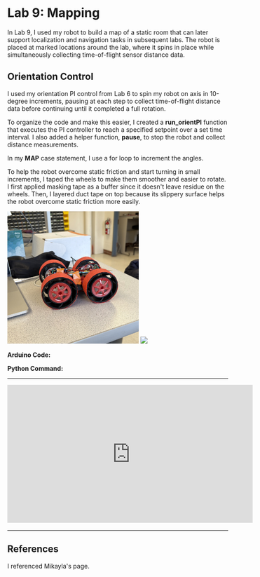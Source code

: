 # Lab 9: Mapping

In Lab 9, I used my robot to build a map of a static room that can later support localization and navigation tasks in subsequent labs. The robot is placed at marked locations around the lab, where it spins in place while simultaneously collecting time-of-flight sensor distance data.

## Orientation Control
I used my orientation PI control from Lab 6 to spin my robot on axis in 10-degree increments, pausing at each step to collect time-of-flight distance data before continuing until it completed a full rotation.

To organize the code and make this easier,  I created a **run_orientPI** function that executes the PI controller to reach a specified setpoint over a set time interval. I also added a helper function, **pause**, to stop the robot and collect distance measurements.

In my **MAP** case statement, I use a for loop to increment the angles.

To help the robot overcome static friction and start turning in small increments, I taped the wheels to make them smoother and easier to rotate. I first applied masking tape as a buffer since it doesn't leave residue on the wheels. Then, I layered duct tape on top because its slippery surface helps the robot overcome static friction more easily.

<p float="left">
  <img src="images/Lab9/tape_wheel.jpeg" width="300"/>
  <img src="images/Lab9/tape_wheel1.jpeg" width="300"/>
</p>



**Arduino Code:**



**Python Command:**
___


<iframe width="560" height="315" src="https://www.youtube.com/embed/lyClKZNKP94" frameborder="0" allow="accelerometer; autoplay; encrypted-media; gyroscope; picture-in-picture" allowfullscreen></iframe>


___
## References
I referenced Mikayla's page.
